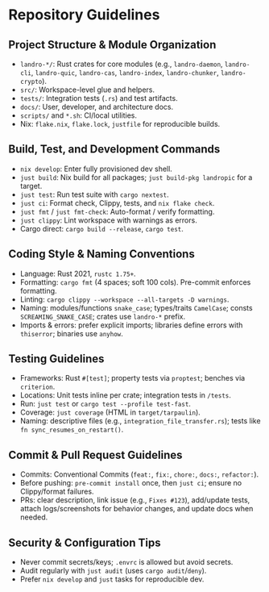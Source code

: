 # Repository Guidelines

## Project Structure & Module Organization
- `landro-*/`: Rust crates for core modules (e.g., `landro-daemon`, `landro-cli`, `landro-quic`, `landro-cas`, `landro-index`, `landro-chunker`, `landro-crypto`).
- `src/`: Workspace-level glue and helpers.
- `tests/`: Integration tests (`.rs`) and test artifacts.
- `docs/`: User, developer, and architecture docs.
- `scripts/` and `*.sh`: CI/local utilities.
- Nix: `flake.nix`, `flake.lock`, `justfile` for reproducible builds.

## Build, Test, and Development Commands
- `nix develop`: Enter fully provisioned dev shell.
- `just build`: Nix build for all packages; `just build-pkg landropic` for a target.
- `just test`: Run test suite with `cargo nextest`.
- `just ci`: Format check, Clippy, tests, and `nix flake check`.
- `just fmt` / `just fmt-check`: Auto-format / verify formatting.
- `just clippy`: Lint workspace with warnings as errors.
- Cargo direct: `cargo build --release`, `cargo test`.

## Coding Style & Naming Conventions
- Language: Rust 2021, `rustc 1.75+`.
- Formatting: `cargo fmt` (4 spaces; soft 100 cols). Pre-commit enforces formatting.
- Linting: `cargo clippy --workspace --all-targets -D warnings`.
- Naming: modules/functions `snake_case`; types/traits `CamelCase`; consts `SCREAMING_SNAKE_CASE`; crates use `landro-*` prefix.
- Imports & errors: prefer explicit imports; libraries define errors with `thiserror`; binaries use `anyhow`.

## Testing Guidelines
- Frameworks: Rust `#[test]`; property tests via `proptest`; benches via `criterion`.
- Locations: Unit tests inline per crate; integration tests in `/tests`.
- Run: `just test` or `cargo test --profile test-fast`.
- Coverage: `just coverage` (HTML in `target/tarpaulin`).
- Naming: descriptive files (e.g., `integration_file_transfer.rs`); tests like `fn sync_resumes_on_restart()`.

## Commit & Pull Request Guidelines
- Commits: Conventional Commits (`feat:`, `fix:`, `chore:`, `docs:`, `refactor:`).
- Before pushing: `pre-commit install` once, then `just ci`; ensure no Clippy/format failures.
- PRs: clear description, link issue (e.g., `Fixes #123`), add/update tests, attach logs/screenshots for behavior changes, and update docs when needed.

## Security & Configuration Tips
- Never commit secrets/keys; `.envrc` is allowed but avoid secrets.
- Audit regularly with `just audit` (uses `cargo audit`/`deny`).
- Prefer `nix develop` and `just` tasks for reproducible dev.

